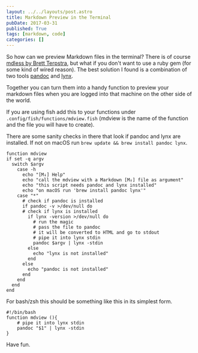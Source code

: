 ```yaml
---
layout: ../../layouts/post.astro
title: Markdown Preview in the Terminal
pubDate: 2017-03-31
published: True
tags: [markdown, code]
categories: []
---
```


So how can we preview Markdown files in the terminal? There is of course [mdless by Brett Terpstra](http://brettterpstra.com/projects/mdless/), but what if you don't want to use a ruby gem (for some kind of wired reason). The best solution I found is a combination of two tools [pandoc](http://pandoc.org/) and [lynx](http://lynx.browser.org/).

Together you can turn them into a handy function to preview your markdown files when you are logged into that machine on the other side of the world.

If you are using fish add this to your functions under `.config/fish/functions/mdview.fish` (mdview is the name of the function and the file you will have to create).

There are some sanity checks in there that look if pandoc and lynx are installed. If not on macOS run `brew update && brew install pandoc lynx`.

```shell
function mdview
if set -q argv
  switch $argv
    case -h
      echo "[M↓] Help"
      echo "call the mdview with a Markdown [M↓] file as argument"
      echo "this script needs pandoc and lynx installed"
      echo "on macOS run 'brew install pandoc lynx'"
    case "*"
      # check if pandoc is installed
      if pandoc -v >/dev/null do
      # check if lynx is installed
        if lynx -version >/dev/null do
          # run the magic
          # pass the file to pandoc
          # it will be converted to HTML and go to stdout
          # pipe it into lynx stdin
          pandoc $argv | lynx -stdin
        else
          echo "lynx is not installed"
        end
      else
        echo "pandoc is not installed"
      end
    end
  end
end
```

For bash/zsh this should be something like this in its simplest form.

```shell
#!/bin/bash
function mdview (){
    # pipe it into lynx stdin
    pandoc "$1" | lynx -stdin
}
```

Have fun.
